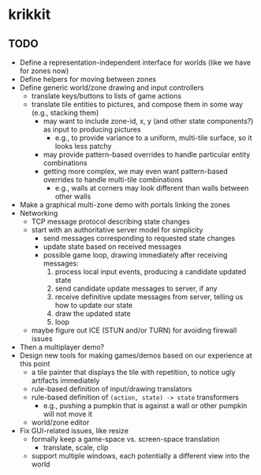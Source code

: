 # krikkit

## TODO

- Define a representation-independent interface for worlds (like we have for zones now)
- Define helpers for moving between zones
- Define generic world/zone drawing and input controllers
  - translate keys/buttons to lists of game actions
  - translate tile entities to pictures, and compose them in some way (e.g., stacking them)
    - may want to include zone-id, x, y (and other state components?) as input to producing pictures
      - e.g., to provide variance to a uniform, multi-tile surface, so it looks less patchy
    - may provide pattern-based overrides to handle particular entity combinations
    - getting more complex, we may even want pattern-based overrides to handle multi-tile combinations
      - e.g., walls at corners may look different than walls between other walls
- Make a graphical multi-zone demo with portals linking the zones
- Networking
  - TCP message protocol describing state changes
  - start with an authoritative server model for simplicity
    - send messages corresponding to requested state changes
    - update state based on received messages
    - possible game loop, drawing immediately after receiving messages:
      1. process local input events, producing a candidate updated state
      2. send candidate update messages to server, if any
      3. receive definitive update messages from server, telling us how to update our state
      4. draw the updated state
      5. loop
  - maybe figure out ICE (STUN and/or TURN) for avoiding firewall issues
- Then a multiplayer demo?
- Design new tools for making games/demos based on our experience at this point
  - a tile painter that displays the tile with repetition, to notice ugly artifacts immediately
  - rule-based definition of input/drawing translators
  - rule-based definition of `(action, state) -> state` transformers
    - e.g., pushing a pumpkin that is against a wall or other pumpkin will not move it
  - world/zone editor
- Fix GUI-related issues, like resize
  - formally keep a game-space vs. screen-space translation
    - translate, scale, clip
  - support multiple windows, each potentially a different view into the world
